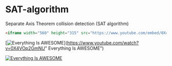 # SAT-algorithm
Separate Axis Theorem collision detection (SAT algorithm)

```markdown
<iframe width="560" height="315" src="https://www.youtube.com/embed/0X4VOp2GmNU" frameborder="0" allow="accelerometer; autoplay; encrypted-media; gyroscope; picture-in-picture" allowfullscreen></iframe>
```
[![Everything Is AWESOME](https://img.youtube.com/vi/StTqXEQ2l-Y/0.jpg)](https://www.youtube.com/watch?v=0X4VOp2GmNU" Everything Is AWESOME")


[![Everything Is AWESOME](https://img.youtube.com/vi/StTqXEQ2l-Y/0.jpg)](https://www.youtube.com/watch?v=StTqXEQ2l-Y "Everything Is AWESOME")
